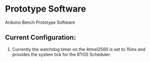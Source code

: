 # Prototype Software
 Arduino Bench Prototype Software

## Current Configuration:
1. Currently the watchdog timer on the Atmel2560 is set to 15ms and provides the system tick for the RTOS Scheduler.
